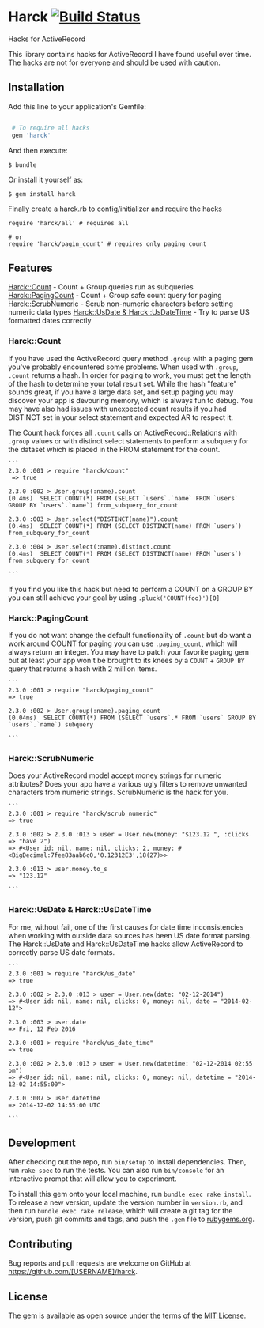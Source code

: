 # Harck [![Build Status](https://travis-ci.org/JoshMcKin/harck.svg?branch=master)](https://travis-ci.org/JoshMcKin/harck)

Hacks for ActiveRecord

This library contains hacks for ActiveRecord I have found useful over time. The hacks are not for everyone and should be used with caution.

## Installation

Add this line to your application's Gemfile:

```ruby

 # To require all hacks
 gem 'harck'

```

And then execute:

    $ bundle

Or install it yourself as:

    $ gem install harck

Finally create a harck.rb to config/initializer and require the hacks

```
require 'harck/all' # requires all

# or
require 'harck/pagin_count' # requires only paging count

```

## Features

[Harck::Count](https://github.com/JoshMcKin/harck#harckcount) - Count + Group queries run as subqueries
[Harck::PagingCount](https://github.com/JoshMcKin/harck#harckpagingcount) - Count + Group safe count query for paging
[Harck::ScrubNumeric](https://github.com/JoshMcKin/harck#harckscrubnumeric) - Scrub non-numeric characters before setting numeric data types
[Harck::UsDate & Harck::UsDateTime](https://github.com/JoshMcKin/harck#harckusdate--harckusdatetime) - Try to parse US formatted dates correctly

### Harck::Count

If you have used the ActiveRecord query method `.group` with a paging gem you've probably encountered some problems. When used with `.group`, `.count` returns a hash. In order for paging to work, you must get the length of the hash to determine your total result set. While the hash "feature" sounds great, if you have a large data set, and setup paging you may discover your app is devouring memory, which is always fun to debug. You may have also had issues with unexpected count results if you had DISTINCT set in your select statement and expected AR to respect it.

The Count hack forces all `.count` calls on ActiveRecord::Relations with `.group` values or with distinct select statements to perform a subquery for the dataset which is placed in the FROM statement for the count.

	```
	2.3.0 :001 > require "harck/count"
	 => true
	
	2.3.0 :002 > User.group(:name).count
    (0.4ms)  SELECT COUNT(*) FROM (SELECT `users`.`name` FROM `users` GROUP BY `users`.`name`) from_subquery_for_count

	2.3.0 :003 > User.select("DISTINCT(name)").count
	(0.4ms)  SELECT COUNT(*) FROM (SELECT DISTINCT(name) FROM `users`) from_subquery_for_count

	2.3.0 :004 > User.select(:name).distinct.count
	(0.4ms)  SELECT COUNT(*) FROM (SELECT DISTINCT(name) FROM `users`) from_subquery_for_count

	```

If you find you like this hack but need to perform a COUNT on a GROUP BY you can still achieve your goal by using `.pluck('COUNT(foo)')[0]`

### Harck::PagingCount

If you do not want change the default functionality of `.count` but do want a work around COUNT for paging you can use `.paging_count`, which will always return an integer. You may have to patch your favorite paging gem but at least your app won't be brought to its knees by a `COUNT` + `GROUP BY` query that returns a hash with 2 million items.

	```
	2.3.0 :001 > require "harck/paging_count"
	=> true

	2.3.0 :002 > User.group(:name).paging_count
	(0.04ms)  SELECT COUNT(*) FROM (SELECT `users`.* FROM `users` GROUP BY `users`.`name`) subquery

	```

### Harck::ScrubNumeric

Does your ActiveRecord model accept money strings for numeric attributes? Does your app have a various ugly filters to remove unwanted characters from numeric strings. ScrubNumeric is the hack for you.

	```
	2.3.0 :001 > require "harck/scrub_numeric"
	=> true

	2.3.0 :002 > 2.3.0 :013 > user = User.new(money: "$123.12 ", :clicks => "have 2")
    => #<User id: nil, name: nil, clicks: 2, money: #<BigDecimal:7fee83aab6c0,'0.12312E3',18(27)>> 

    2.3.0 :013 > user.money.to_s
 	=> "123.12" 

	```

### Harck::UsDate & Harck::UsDateTime

For me, without fail, one of the first causes for date time inconsistencies when working with outside data sources has been US date format parsing. The Harck::UsDate and Harck::UsDateTime hacks allow ActiveRecord to correctly parse US date formats.

	```
	2.3.0 :001 > require "harck/us_date"
	=> true

	2.3.0 :002 > 2.3.0 :013 > user = User.new(date: "02-12-2014")
    => #<User id: nil, name: nil, clicks: 0, money: nil, date = "2014-02-12"> 

    2.3.0 :003 > user.date
 	=> Fri, 12 Feb 2016 

 	2.3.0 :001 > require "harck/us_date_time"
	=> true

	2.3.0 :002 > 2.3.0 :013 > user = User.new(datetime: "02-12-2014 02:55 pm")
    => #<User id: nil, name: nil, clicks: 0, money: nil, datetime = "2014-12-02 14:55:00"> 

    2.3.0 :007 > user.datetime
 	=> 2014-12-02 14:55:00 UTC

	```

## Development

After checking out the repo, run `bin/setup` to install dependencies. Then, run `rake spec` to run the tests. You can also run `bin/console` for an interactive prompt that will allow you to experiment.

To install this gem onto your local machine, run `bundle exec rake install`. To release a new version, update the version number in `version.rb`, and then run `bundle exec rake release`, which will create a git tag for the version, push git commits and tags, and push the `.gem` file to [rubygems.org](https://rubygems.org).

## Contributing

Bug reports and pull requests are welcome on GitHub at https://github.com/[USERNAME]/harck.


## License

The gem is available as open source under the terms of the [MIT License](http://opensource.org/licenses/MIT).

